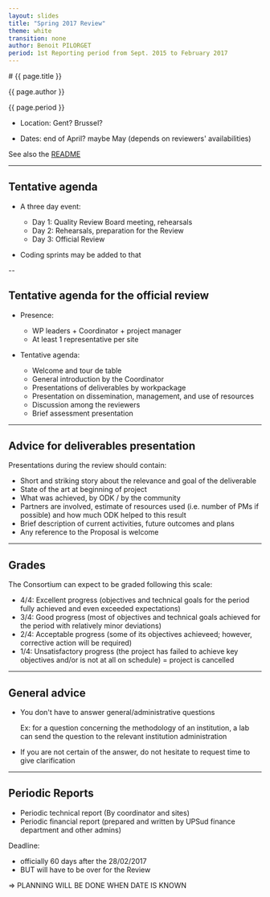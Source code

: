 ```yaml
---
layout: slides
title: "Spring 2017 Review"
theme: white
transition: none
author: Benoit PILORGET
period: 1st Reporting period from Sept. 2015 to February 2017
---
```


<section data-markdown data-separator="^---\n" data-separator-vertical="^--\n">
# {{ page.title }}

{{ page.author }}

{{ page.period }}

- Location: Gent? Brussel?

- Dates: end of April? maybe May (depends on reviewers' availabilities)

See also the [README](https://github.com/OpenDreamKit/OpenDreamKit/#organization-of-official-meetings)

---

## Tentative agenda
- A three day event:

    - Day 1: Quality Review Board meeting, rehearsals
    - Day 2: Rehearsals, preparation for the Review
    - Day 3: Official Review

- Coding sprints may be added to that

--

## Tentative agenda for the official review

- Presence:

    - WP leaders + Coordinator + project manager
    - At least 1 representative per site

- Tentative agenda:

    - Welcome and tour de table
    - General introduction by the Coordinator
    - Presentations of deliverables by workpackage
    - Presentation on dissemination, management, and use of resources
    - Discussion among the reviewers
    - Brief assessment presentation

---

## Advice for deliverables presentation

Presentations during the review should contain:

- Short and striking story about the relevance and goal of the deliverable
- State of the art at beginning of project
- What was achieved, by ODK / by the community
- Partners are involved, estimate of resources used (i.e. number of PMs if possible) and how much ODK helped to this result
- Brief description of current activities, future outcomes and plans
- Any reference to the Proposal is welcome

---

## Grades

The Consortium can expect to be graded following this scale:

- 4/4: Excellent progress (objectives and technical goals for the period fully achieved and even exceeded expectations)
- 3/4: Good progress (most of objectives and technical goals achieved for the period with relatively minor deviations)
- 2/4: Acceptable progress (some of its objectives achieveed; however, corrective action will be required)
- 1/4: Unsatisfactory progress (the project has failed to achieve key objectives and/or is not at all on schedule) = project is cancelled

---

## General advice

- You don't have to answer general/administrative questions

  Ex: for a question concerning the methodology of an institution, a lab can send the question to the relevant institution administration

- If you are not certain of the answer, do not hesitate to request
  time to give clarification

---

## Periodic Reports

- Periodic technical report (By coordinator and sites)
- Periodic financial report (prepared and written by UPSud finance department and other admins) 

Deadline:

- officially 60 days after the 28/02/2017
- BUT will have to be over for the Review

=> PLANNING WILL BE DONE WHEN DATE IS KNOWN

</section>
